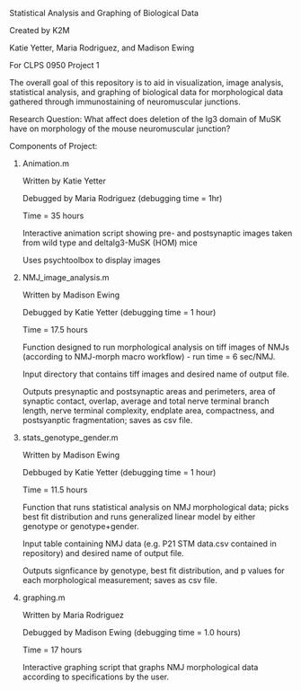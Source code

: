 Statistical Analysis and Graphing of Biological Data

Created by K2M

Katie Yetter, Maria Rodriguez, and Madison Ewing

For CLPS 0950 Project 1

The overall goal of this repository is to aid in visualization, image analysis, statistical analysis, and graphing of biological data for morphological data gathered through immunostaining of neuromuscular junctions.

Research Question: What affect does deletion of the Ig3 domain of MuSK have on morphology of the mouse neuromuscular junction?

Components of Project:

1. Animation.m

    Written by Katie Yetter
    
    Debugged by Maria Rodriguez (debugging time = 1hr)
    
    Time = 35 hours
    
    Interactive animation script showing pre- and postsynaptic images taken from wild type and deltaIg3-MuSK (HOM) mice
    
    Uses psychtoolbox to display images

2. NMJ_image_analysis.m

    Written by Madison Ewing
    
    Debugged by Katie Yetter (debugging time = 1 hour)
    
    Time = 17.5 hours

    Function designed to run morphological analysis on tiff images of NMJs (according to NMJ-morph macro workflow) - run time = 6 sec/NMJ.
    
    Input directory that contains tiff images and desired name of output file.
    
    Outputs presynaptic and postsynaptic areas and perimeters, area of synaptic contact, overlap, average and total nerve terminal branch length, nerve terminal complexity, endplate area, compactness, and postsyanptic fragmentation; saves as csv file.
    
3. stats_genotype_gender.m

    Written by Madison Ewing
    
    Debbuged by Katie Yetter (debugging time = 1 hour)
    
    Time = 11.5 hours

    Function that runs statistical analysis on NMJ morphological data; picks best fit distribution and runs generalized linear model by either genotype or genotype+gender.
    
    Input table containing NMJ data (e.g. P21 STM data.csv contained in repository) and desired name of output file.
    
    Outputs signficance by genotype, best fit distribution, and p values for each morphological measurement; saves as csv file.
    
4. graphing.m

    Written by Maria Rodriguez
    
    Debugged by Madison Ewing (debugging time = 1.0 hours)
    
    Time = 17 hours
    
    Interactive graphing script that graphs NMJ morphological data according to specifications by the user.
    
    
